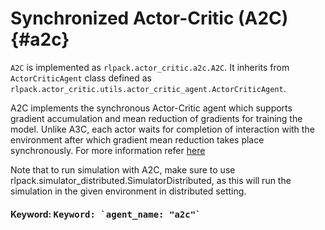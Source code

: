 # Synchronized Actor-Critic (A2C) {#a2c}

`A2C` is implemented as `rlpack.actor_critic.a2c.A2C`. It inherits from
`ActorCriticAgent` class defined as `rlpack.actor_critic.utils.actor_critic_agent.ActorCriticAgent`.

A2C implements the synchronous Actor-Critic agent which supports gradient accumulation and mean reduction 
of gradients for training the model. Unlike A3C, each actor waits for completion of interaction with the environment 
after which gradient mean reduction takes place synchronously. For more information refer 
[here](https://arxiv.org/abs/1602.01783)

Note that to run simulation with A2C, make sure to use rlpack.simulator_distributed.SimulatorDistributed, as this will
run the simulation in the given environment in distributed setting.

<h4> Keyword: <kbd> Keyword: `agent_name: "a2c"` </kbd> </h4>
